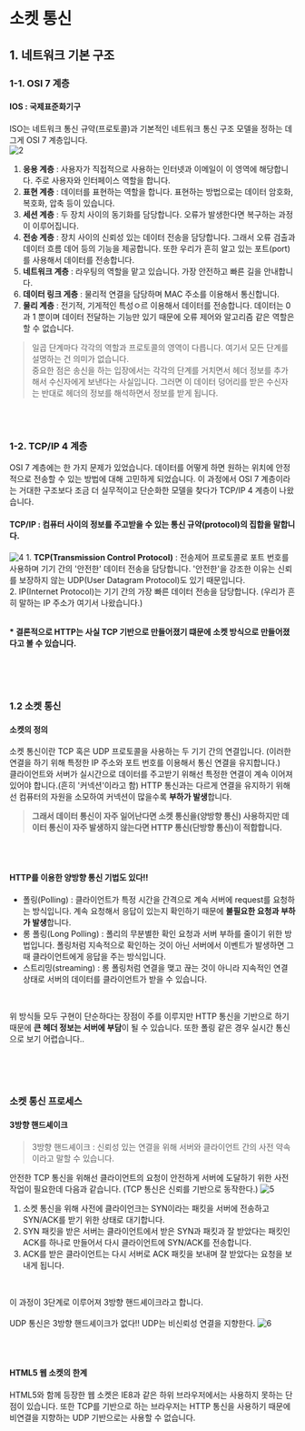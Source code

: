 # 소켓 통신

## 1. 네트워크 기본 구조

### 1-1. OSI 7 계층

#### IOS : 국제표준화기구
ISO는 네트워크 통신 규약(프로토콜)과 기본적인 네트워크 통신 구조 모델을 정하는 데 그게 OSI 7 계층입니다. <br />
<img src="https://i.ibb.co/3YzyTCc/2.jpg" alt="2" />
1. <b>응용 계층</b> : 사용자가 직접적으로 사용하는 인터넷과 이메일이 이 영역에 해당합니다. 주로 사용자와 인터페이스 역할을 합니다. <br />
2. <b>표현 계층</b> : 데이터를 표현하는 역할을 합니다. 표현하는 방법으로는 데이터 암호화, 복호화, 압축 등이 있습니다.
3. <b>세션 계층</b> : 두 장치 사이의 동기화를 담당합니다. 오류가 발생한다면 복구하는 과정이 이루어집니다.
4. <b>전송 계층</b> : 장치 사이의 신뢰성 있는 데이터 전송을 담당합니다. 그래서 오류 검출과 데이터 흐름 데어 등의 기능을 제공합니다. 또한 우리가 흔히 알고 있는 포트(port)를 사용해서 데이터를 전송합니다.<br />
5. <b>네트워크 계층</b> : 라우팅의 역할을 맡고 있습니다. 가장 안전하고 빠른 길을 안내합니다.
6. <b>데이터 링크 게층</b> : 물리적 연결을 담당하며 MAC 주소를 이용해서 통신합니다.
7. <b>물리 계층</b> : 전기적, 기게적인 특성ㅇ르 이용해서 데이터를 전송합니다. 데이터는 0과 1 뿐이며 데이터 전달하는 기능만 있기 때문에 오류 제어와 알고리즘 같은 역할은 할 수 없습니다.
> 일곱 단계마다 각각의 역할과 프로토콜의 영역이 다릅니다. 여기서 모든 단계를 설명하는 건 의미가 없습니다. <br />
중요한 점은 송신을 하는 입장에서는 각각의 단계를 거치면서 헤더 정보를 추가해서 수신자에게 보낸다는 사실입니다. 그러면 이 데이터 덩어리를 받은 수신자는 반대로 헤더의 정보를 해석하면서 정보를 받게 됩니다.

<br />
<br />

### 1-2. TCP/IP 4 계층
OSI 7 계층에는 한 가지 문제가 있었습니다.
데이터를 어떻게 하면 원하는 위치에 안정적으로 전송할 수 있는 방법에 대해 고민하게 되었습니다. 이 과정에서 OSI 7 계층이라는 거대한 구조보다 조금 더 실무적이고 단순화한 모델을 찾다가 TCP/IP 4 계층이 나왔습니다.

#### TCP/IP : 컴퓨터 사이의 정보를 주고받을 수 있는 통신 규약(protocol)의 집합을 말합니다.
<img src="https://i.ibb.co/YW3ZKPh/4.jpg" alt="4" />
1. <b>TCP(Transmission Control Protocol)</b> : 전송제어 프로토콜로 포트 번호를 사용하며 기기 간의 '안전한' 데이터 전송을 담당합니다. '안전한'을 강조한 이유는 신뢰를 보장하지 않는 UDP(User Datagram Protocol)도 있기 때문입니다. <br />
2. IP(Internet Protocol)는 기기 간의 가장 빠른 데이터 전송을 담당합니다. (우리가 흔히 말하는 IP 주소가 여기서 나왔습니다.) <br />
<br />

<b>* 결론적으로 HTTP는 사실 TCP 기반으로 만들어졌기 떄문에 소켓 방식으로 만들어졌다고 볼 수 있습니다.</b>

<br />
<br />
<br />

### 1.2 소켓 통신
#### 소켓의 정의
소켓 통신이란 TCP 혹은 UDP 프로토콜을 사용하는 두 기기 간의 연결입니다. (이러한 연결을 하기 위해 특정한 IP 주소와 포트 번호를 이용해서 통신 연결을 유지합니다.) <br />
클라이언트와 서버가 실시간으로 데이터를 주고받기 위해선 특정한 연결이 계속 이어져 있어야 합니다.(흔히 '커넥션'이라고 함)
HTTP 통신과는 다르게 연결을 유지하기 위해선 컴퓨터의 자원을 소모하여 커넥션이 많을수록 <b>부하가 발생</b>합니다. <Br />
> <b>그래서 데이터 통신이 자주 일어난다면 소켓 통신을(양방향 통신) 사용하지만 데이터 통신이 자주 발생하지 않는다면 HTTP 통신(단방향 통신)이 적합합니다. </b>

<br />
<br />

#### HTTP를 이용한 양방향 통신 기법도 있다!!<br />
- 폴링(Polling) : 클라이언트가 특정 시간을 간격으로 계속 서버에 request를 요청하는 방식입니다. 계속 요청해서 응답이 있는지 확인하기 때문에 <b>불필요한 요청과 부하가 발생</b>합니다.<br />
- 롱 폴링(Long Polling) : 폴리의 무분별한 확인 요청과 서버 부하를 줄이기 위한 방법입니다. 폴링처럼 지속적으로 확인하는 것이 아닌 서버에서 이벤트가 발생하면 그때 클라이언트에게 응답을 주는 방식입니다.
- 스트리밍(streaming) : 롱 폴링처럼 연결을 맺고 끊는 것이 아니라 지속적인 연결 상태로 서버의 데이터를 클라이언트가 받을 수 있습니다. <br />
<br />

위 방식들 모두 구현이 단순하다는 장점이 주를 이루지만 HTTP 통신을 기반으로 하기 때문에 <b>큰 헤더 정보는 서버에 부담</b>이 될 수 있습니다. 또한 폴링 같은 경우 실시간 통신으로 보기 어렵습니다..

<br />
<br />
<br />

### 소켓 통신 프로세스

#### 3방향 핸드셰이크
> 3방향 핸드셰이크 : 신뢰성 있는 연결을 위해 서버와 클라이언트 간의 사전 약속이라고 말할 수 있습니다. <br />

안전한 TCP 통신을 위해선 클라이언트의 요청이 안전하게 서버에 도달하기 위한 사전 작업이 필요한데 다음과 같습니다. (TCP 통신은 신뢰를 기반으로 동작한다.)
<img src="https://i.ibb.co/DQJ7PHn/5.jpg" alt="5" border="0" />
1. 소켓 통신을 위해 사전에 클라이언크는 SYN이라는 패킷을 서버에 전송하고 SYN/ACK를 받기 위한 상태로 대기합니다. <br />
2. SYN 패킷을 받은 서버는 클라이언트에서 받은 SYN과 패킷과 잘 받았다는 패킷인 ACK를 하나로 만들어서 다시 클라이언트에 SYN/ACK를 전송합니다. <br />
3. ACK를 받은 클라이언트는 다시 서버로 ACK 패킷을 보내며 잘 받았다는 요청을 보내게 됩니다. <br />
<br />

이 과정이 3단계로 이루어져 3방향 핸드셰이크라고 합니다.
<br />
<br />
UDP 통신은 3방향 핸드셰이크가 없다!!
UDP는 비신뢰성 연결을 지향한다.
<img src="https://i.ibb.co/QcnqKJc/6.jpg" alt="6" border="0" />

<br />
<br />

#### HTML5 웹 소켓의 한계
HTML5와 함께 등장한 웹 소켓은 IE8과 같은 하위 브라우저에서는 사용하지 못하는 단점이 있습니다. 또한 TCP를 기반으로 하는 브라우저는 HTTP 통신을 사용하기 때문에 비연결을 지향하는 UDP 기반으로는 사용할 수 없습니다.